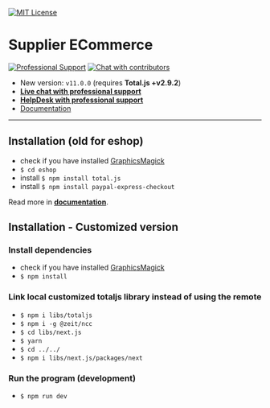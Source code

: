[![MIT License][license-image]][license-url]

# Supplier ECommerce

[![Professional Support](https://www.totaljs.com/img/badge-support.svg)](https://www.totaljs.com/support/) [![Chat with contributors](https://www.totaljs.com/img/badge-chat.svg)](https://messenger.totaljs.com)

- New version: `v11.0.0` (requires __Total.js +v2.9.2__)
- [__Live chat with professional support__](https://messenger.totaljs.com)
- [__HelpDesk with professional support__](https://helpdesk.totaljs.com)
- [Documentation](https://wiki.totaljs.com?q=eshop+welcome)

---

## Installation (old for eshop)

- check if you have installed [GraphicsMagick](http://www.graphicsmagick.org/)
- `$ cd eshop`
- install `$ npm install total.js`
- install `$ npm install paypal-express-checkout`

Read more in [__documentation__](https://wiki.totaljs.com/?q=eshop+welcome).

[license-image]: https://img.shields.io/badge/license-MIT-blue.svg?style=flat
[license-url]: license.txt

## Installation - Customized version

### Install dependencies
- check if you have installed [GraphicsMagick](http://www.graphicsmagick.org/)
- `$ npm install`

### Link local customized totaljs library instead of using the remote
- `$ npm i libs/totaljs`
- `$ npm i -g @zeit/ncc`
- `$ cd libs/next.js`
- `$ yarn`
- `$ cd ../../`
- `$ npm i libs/next.js/packages/next`

### Run the program (development)
- `$ npm run dev`